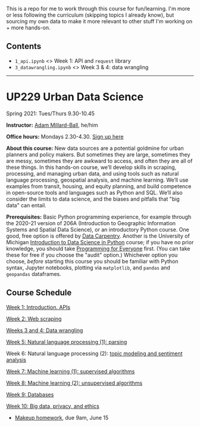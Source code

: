 This is a repo for me to work through this course for fun/learning. I'm more or less following the curriculum (skipping topics I already know), but sourcing my own data to make it more relevant to other stuff I'm working on + more hands-on. 


## Contents

* `1_api.ipynb` <> Week 1: API and `request` library
* `3_datawrangling.ipynb` <> Week 3 & 4: data wrangling

---



# UP229 Urban Data Science

Spring 2021: Tues/Thurs 9.30-10.45

**Instructor:** [Adam Millard-Ball](https://luskin.ucla.edu/person/adam-millard-ball), he/him

**Office hours:** Mondays 2.30-4.30. [Sign up here](https://goo.gl/X7vFOD)

**About this course:** New data sources are a potential goldmine for urban planners and policy makers. But sometimes they are large, sometimes they are messy, sometimes they are awkward to access, and often they are all of these things. In this hands-on course, we’ll develop skills in scraping, processing, and managing urban data, and using tools such as natural language processing, geospatial analysis, and machine learning. We’ll use examples from transit, housing, and equity planning, and build competence in open-source tools and languages such as Python and SQL. We’ll also consider the limits to data science, and the biases and pitfalls that "big data" can entail.

**Prerequisites:** Basic Python programming experience, for example through the 2020-21 version of 206A (Introduction to Geographic Information Systems and Spatial Data Science), or an introductory Python course. One good, free option is offered by [Data Carpentry](https://datacarpentry.org/python-socialsci/index.html). Another is the University of Michigan [Introduction to Data Science in Python](https://www.coursera.org/learn/python-data-analysis) course; if you have no prior knowledge, you should take [Programming for Everyone](https://www.coursera.org/learn/python) first. (You can take these for free if you choose the "audit" option.) Whichever option you choose, *before* starting this course you should be familiar with Python syntax, Jupyter notebooks, plotting via `matplotlib`, and `pandas` and `geopandas` dataframes.



## Course Schedule

[Week 1: Introduction. APIs](https://github.com/UCLALuskinDataScience/UrbanDataScience/tree/main/week1)

[Week 2: Web scraping](https://github.com/UCLALuskinDataScience/UrbanDataScience/tree/main/week2)

[Weeks 3 and 4: Data wrangling](https://github.com/UCLALuskinDataScience/UrbanDataScience/tree/main/week3)

[Week 5: Natural language processing (1): parsing](https://github.com/UCLALuskinDataScience/UrbanDataScience/tree/main/weeks5-6)

Week 6: Natural language processing (2): [topic modeling and sentiment analysis](https://github.com/UCLALuskinDataScience/UrbanDataScience/tree/main/weeks5-6)

[Week 7: Machine learning (1): supervised algorithms](https://github.com/UCLALuskinDataScience/UrbanDataScience/tree/main/weeks7-8)

[Week 8: Machine learning (2): unsupervised algorithms](https://github.com/UCLALuskinDataScience/UrbanDataScience/tree/main/weeks7-8)

[Week 9: Databases](https://github.com/UCLALuskinDataScience/UrbanDataScience/tree/main/weeks9-10)

[Week 10: Big data, privacy, and ethics](https://github.com/UCLALuskinDataScience/UrbanDataScience/tree/main/weeks9-10)
* [Makeup homework](https://classroom.github.com/a/3UYur57N), due 9am, June 15
